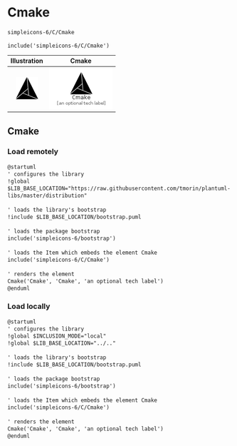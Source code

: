 # Cmake


```text
simpleicons-6/C/Cmake
```

```text
include('simpleicons-6/C/Cmake')
```



| Illustration | Cmake |
| :---: | :---: |
| ![illustration for Illustration](../../simpleicons-6/C/Cmake.png) | ![illustration for Cmake](../../simpleicons-6/C/Cmake.Local.png) |




## Cmake

### Load remotely
```plantuml
@startuml
' configures the library
!global $LIB_BASE_LOCATION="https://raw.githubusercontent.com/tmorin/plantuml-libs/master/distribution"

' loads the library's bootstrap
!include $LIB_BASE_LOCATION/bootstrap.puml

' loads the package bootstrap
include('simpleicons-6/bootstrap')

' loads the Item which embeds the element Cmake
include('simpleicons-6/C/Cmake')

' renders the element
Cmake('Cmake', 'Cmake', 'an optional tech label')
@enduml
```

### Load locally
```plantuml
@startuml
' configures the library
!global $INCLUSION_MODE="local"
!global $LIB_BASE_LOCATION="../.."

' loads the library's bootstrap
!include $LIB_BASE_LOCATION/bootstrap.puml

' loads the package bootstrap
include('simpleicons-6/bootstrap')

' loads the Item which embeds the element Cmake
include('simpleicons-6/C/Cmake')

' renders the element
Cmake('Cmake', 'Cmake', 'an optional tech label')
@enduml
```

